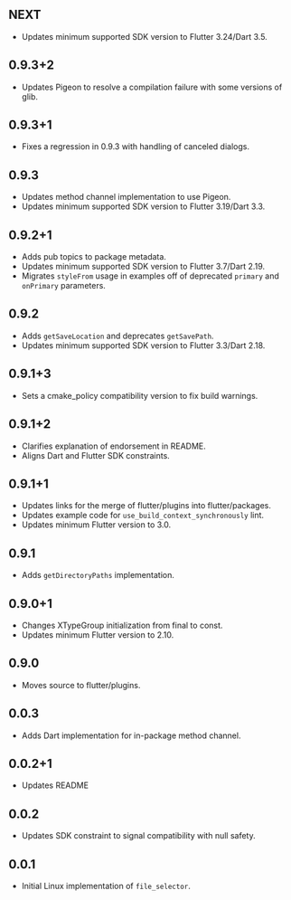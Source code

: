 ## NEXT

* Updates minimum supported SDK version to Flutter 3.24/Dart 3.5.

## 0.9.3+2

* Updates Pigeon to resolve a compilation failure with some versions of glib.

## 0.9.3+1

* Fixes a regression in 0.9.3 with handling of canceled dialogs.

## 0.9.3

* Updates method channel implementation to use Pigeon.
* Updates minimum supported SDK version to Flutter 3.19/Dart 3.3.

## 0.9.2+1

* Adds pub topics to package metadata.
* Updates minimum supported SDK version to Flutter 3.7/Dart 2.19.
* Migrates `styleFrom` usage in examples off of deprecated `primary` and `onPrimary` parameters.

## 0.9.2

* Adds `getSaveLocation` and deprecates `getSavePath`.
* Updates minimum supported SDK version to Flutter 3.3/Dart 2.18.

## 0.9.1+3

* Sets a cmake_policy compatibility version to fix build warnings.

## 0.9.1+2

* Clarifies explanation of endorsement in README.
* Aligns Dart and Flutter SDK constraints.

## 0.9.1+1

* Updates links for the merge of flutter/plugins into flutter/packages.
* Updates example code for `use_build_context_synchronously` lint.
* Updates minimum Flutter version to 3.0.

## 0.9.1

* Adds `getDirectoryPaths` implementation.

## 0.9.0+1

* Changes XTypeGroup initialization from final to const.
* Updates minimum Flutter version to 2.10.

## 0.9.0

* Moves source to flutter/plugins.

## 0.0.3

* Adds Dart implementation for in-package method channel.

## 0.0.2+1

* Updates README

## 0.0.2

* Updates SDK constraint to signal compatibility with null safety.

## 0.0.1

* Initial Linux implementation of `file_selector`.
